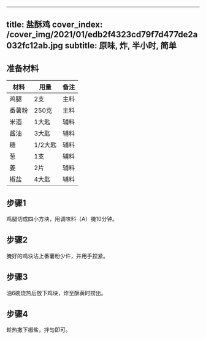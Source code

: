 
---
title: 盐酥鸡
cover_index: /cover_img/2021/01/edb2f4323cd79f7d477de2a032fc12ab.jpg
subtitle: 原味, 炸, 半小时, 简单
---

## 准备材料

| 材料     | 用量 | 备注|
| ------- | ----- | --- |
| 鸡腿 | 2支| 主料 |
| 番薯粉 | 250克| 主料 |
| 米酒 | 1大匙| 辅料 |
| 酱油 | 3大匙| 辅料 |
| 糖 | 1/2大匙| 辅料 |
| 葱 | 1支| 辅料 |
| 姜 | 2片| 辅料 |
| 椒盐 | 4大匙| 辅料 |

## 步骤1

鸡腿切成四小方块，用调味料（A）腌10分钟。

## 步骤2

腌好的鸡块沾上番薯粉少许，并用手捏紧。

## 步骤3

油6碗烧热后放下鸡块，炸至酥黄时捞出。

## 步骤4

趁热撒下椒盐，拌匀即可。

